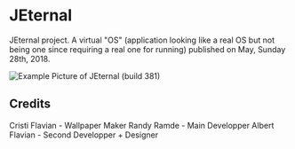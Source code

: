 # JEternal

JEternal project. A virtual "OS" (application looking like a real OS but not being one since requiring a real one for running) published on May, Sunday 28th, 2018.

![Example Picture of JEternal (build 381)](https://gamexmc.000webhostapp.com/misc/JEternalExample.png)


## Credits
Cristi Flavian - Wallpaper Maker
Randy Ramde - Main Developper
Albert Flavian - Second Developper + Designer
